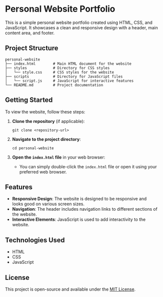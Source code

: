 # Personal Website Portfolio

This is a simple personal website portfolio created using HTML, CSS, and JavaScript. It showcases a clean and responsive design with a header, main content area, and footer.

## Project Structure

```
personal-website
├── index.html        # Main HTML document for the website
├── styles            # Directory for CSS styles
│   └── style.css     # CSS styles for the website
├── scripts           # Directory for JavaScript files
│   └── script.js     # JavaScript for interactive features
└── README.md         # Project documentation
```

## Getting Started

To view the website, follow these steps:

1. **Clone the repository** (if applicable):
   ```
   git clone <repository-url>
   ```

2. **Navigate to the project directory**:
   ```
   cd personal-website
   ```

3. **Open the `index.html` file** in your web browser:
   - You can simply double-click the `index.html` file or open it using your preferred web browser.

## Features

- **Responsive Design**: The website is designed to be responsive and looks good on various screen sizes.
- **Navigation**: The header includes navigation links to different sections of the website.
- **Interactive Elements**: JavaScript is used to add interactivity to the website.

## Technologies Used

- HTML
- CSS
- JavaScript

## License

This project is open-source and available under the [MIT License](LICENSE).